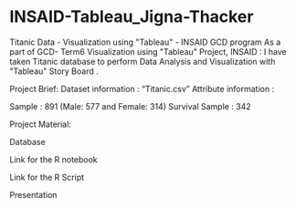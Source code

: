# INSAID-Tableau_Jigna-Thacker
Titanic Data - Visualization using "Tableau" - INSAID GCD program
As a part of GCD- Term6 Visualization using "Tableau" Project, INSAID : I have taken Titanic database to perform Data Analysis and Visualization with "Tableau" Story Board .


Project Brief:
Dataset information : “Titanic.csv” 
Attribute information :

Sample : 891 (Male: 577 and Female: 314)
Survival Sample : 342 

Project Material:

Database

Link for the R notebook

Link for the R Script

Presentation

